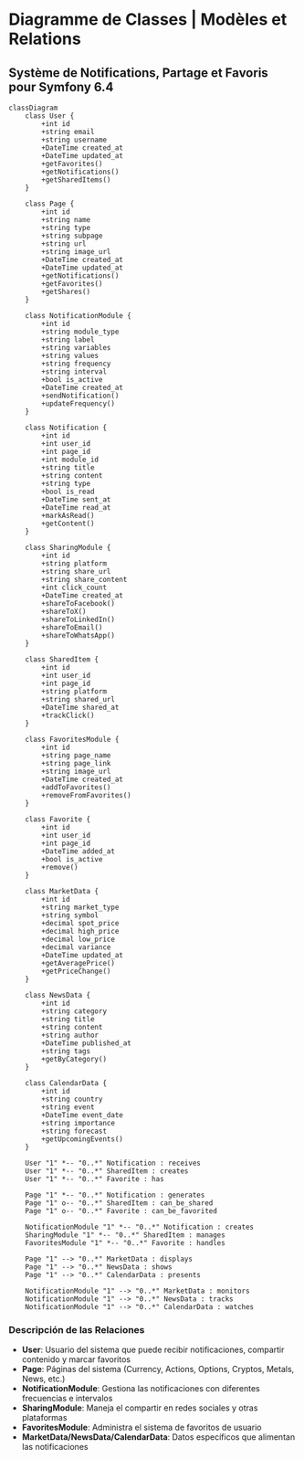 # Diagramme de Classes | Modèles et Relations

## Système de Notifications, Partage et Favoris pour Symfony 6.4

```mermaid
classDiagram
    class User {
        +int id
        +string email
        +string username
        +DateTime created_at
        +DateTime updated_at
        +getFavorites()
        +getNotifications()
        +getSharedItems()
    }

    class Page {
        +int id
        +string name
        +string type
        +string subpage
        +string url
        +string image_url
        +DateTime created_at
        +DateTime updated_at
        +getNotifications()
        +getFavorites()
        +getShares()
    }

    class NotificationModule {
        +int id
        +string module_type
        +string label
        +string variables
        +string values
        +string frequency
        +string interval
        +bool is_active
        +DateTime created_at
        +sendNotification()
        +updateFrequency()
    }

    class Notification {
        +int id
        +int user_id
        +int page_id
        +int module_id
        +string title
        +string content
        +string type
        +bool is_read
        +DateTime sent_at
        +DateTime read_at
        +markAsRead()
        +getContent()
    }

    class SharingModule {
        +int id
        +string platform
        +string share_url
        +string share_content
        +int click_count
        +DateTime created_at
        +shareToFacebook()
        +shareToX()
        +shareToLinkedIn()
        +shareToEmail()
        +shareToWhatsApp()
    }

    class SharedItem {
        +int id
        +int user_id
        +int page_id
        +string platform
        +string shared_url
        +DateTime shared_at
        +trackClick()
    }

    class FavoritesModule {
        +int id
        +string page_name
        +string page_link
        +string image_url
        +DateTime created_at
        +addToFavorites()
        +removeFromFavorites()
    }

    class Favorite {
        +int id
        +int user_id
        +int page_id
        +DateTime added_at
        +bool is_active
        +remove()
    }

    class MarketData {
        +int id
        +string market_type
        +string symbol
        +decimal spot_price
        +decimal high_price
        +decimal low_price
        +decimal variance
        +DateTime updated_at
        +getAveragePrice()
        +getPriceChange()
    }

    class NewsData {
        +int id
        +string category
        +string title
        +string content
        +string author
        +DateTime published_at
        +string tags
        +getByCategory()
    }

    class CalendarData {
        +int id
        +string country
        +string event
        +DateTime event_date
        +string importance
        +string forecast
        +getUpcomingEvents()
    }

    User "1" *-- "0..*" Notification : receives
    User "1" *-- "0..*" SharedItem : creates
    User "1" *-- "0..*" Favorite : has

    Page "1" *-- "0..*" Notification : generates
    Page "1" o-- "0..*" SharedItem : can_be_shared
    Page "1" o-- "0..*" Favorite : can_be_favorited

    NotificationModule "1" *-- "0..*" Notification : creates
    SharingModule "1" *-- "0..*" SharedItem : manages
    FavoritesModule "1" *-- "0..*" Favorite : handles

    Page "1" --> "0..*" MarketData : displays
    Page "1" --> "0..*" NewsData : shows
    Page "1" --> "0..*" CalendarData : presents

    NotificationModule "1" --> "0..*" MarketData : monitors
    NotificationModule "1" --> "0..*" NewsData : tracks
    NotificationModule "1" --> "0..*" CalendarData : watches
```

### Descripción de las Relaciones

-   **User**: Usuario del sistema que puede recibir notificaciones, compartir contenido y marcar favoritos
-   **Page**: Páginas del sistema (Currency, Actions, Options, Cryptos, Metals, News, etc.)
-   **NotificationModule**: Gestiona las notificaciones con diferentes frecuencias e intervalos
-   **SharingModule**: Maneja el compartir en redes sociales y otras plataformas
-   **FavoritesModule**: Administra el sistema de favoritos de usuario
-   **MarketData/NewsData/CalendarData**: Datos específicos que alimentan las notificaciones
